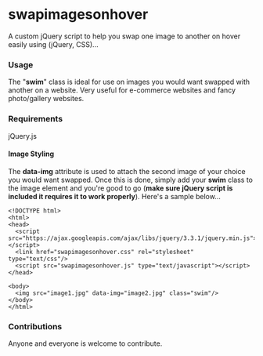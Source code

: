 # swapimagesonhover
A custom jQuery script to help you swap one image to another on hover easily using (jQuery, CSS)...

### Usage
The "**swim**" class is ideal for use on images you would want swapped with another on a website. Very useful for e-commerce websites and fancy photo/gallery websites.

### Requirements
jQuery.js

#### Image Styling
The **data-img** attribute is used to attach the second image of your choice you would want swapped. Once this is done, simply add your **swim** class to the image element and you're good to go (**make sure jQuery script is included it requires it to work properly**). Here's a sample below...
```
<!DOCTYPE html>
<html>
<head>
  <script src="https://ajax.googleapis.com/ajax/libs/jquery/3.3.1/jquery.min.js"></script>
  <link href="swapimagesonhover.css" rel="stylesheet" type="text/css"/>
  <script src="swapimagesonhover.js" type="text/javascript"></script>
</head>

<body>
  <img src="image1.jpg" data-img="image2.jpg" class="swim"/>
</body>
</html>
```

### Contributions
Anyone and everyone is welcome to contribute. 
